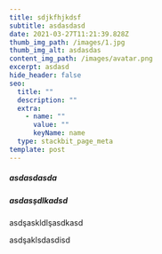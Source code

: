 ```yaml
---
title: sdjkfhjkdsf
subtitle: asdasdasd
date: 2021-03-27T11:21:39.828Z
thumb_img_path: /images/1.jpg
thumb_img_alt: asdasdas
content_img_path: /images/avatar.png
excerpt: asdasd
hide_header: false
seo:
  title: ""
  description: ""
  extra:
    - name: ""
      value: ""
      keyName: name
  type: stackbit_page_meta
template: post
---
```

##### **asdasdasda**

##### **asdasşdlkadsd**

asdşaskldlşasdkasd

asdşaklsdasdisd